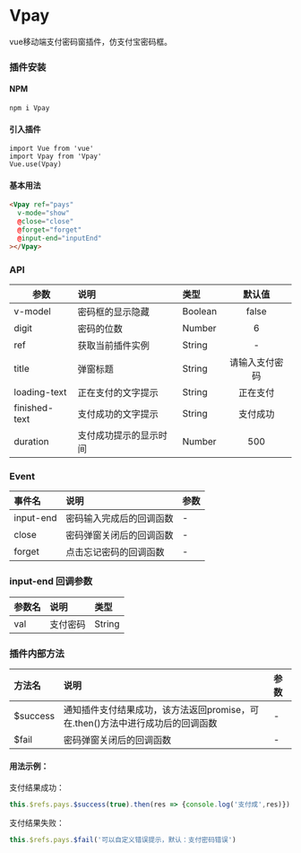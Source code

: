 # Vpay
vue移动端支付密码窗插件，仿支付宝密码框。

### 插件安装
#### NPM
```
npm i Vpay
```
#### 引入插件
```
import Vue from 'vue'
import Vpay from 'Vpay'
Vue.use(Vpay)
```
#### 基本用法
```html 
<Vpay ref="pays"
  v-mode="show"
  @close="close"
  @forget="forget"
  @input-end="inputEnd"
></Vpay>
```
### API
| 参数 | 说明 |  类型 | 默认值 |
| - | :- |  :- | :-: |
| v-model | 密码框的显示隐藏 | Boolean | false | 
| digit | 密码的位数| Number | 6 |
| ref | 获取当前插件实例 | String | - |
| title | 弹窗标题 | String | 请输入支付密码 |
| loading-text | 正在支付的文字提示 | String | 正在支付 |
| finished-text | 支付成功的文字提示 | String | 支付成功 |
| duration | 支付成功提示的显示时间 | Number | 500 |

### Event 

| 事件名 | 说明 | 参数 |  
| :- | :- | :- |
| input-end | 密码输入完成后的回调函数 | - |
| close | 密码弹窗关闭后的回调函数 | - |
| forget | 点击忘记密码的回调函数 | - |
### input-end 回调参数
| 参数名 | 说明 | 类型 |
| - | :- | :- |
| val | 支付密码 | String |

### 插件内部方法  
| 方法名 | 说明 | 参数 |  
| :- | :- | :- |
| $success | 通知插件支付结果成功，该方法返回promise，可在.then()方法中进行成功后的回调函数 | - |
| $fail| 密码弹窗关闭后的回调函数 | - |  

#### 用法示例：  
支付结果成功：  
```js
this.$refs.pays.$success(true).then(res => {console.log('支付成',res)})
```
支付结果失败：  
```js  
this.$refs.pays.$fail('可以自定义错误提示，默认：支付密码错误')  
```  